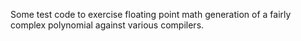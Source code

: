 Some test code to exercise floating point math generation
of a fairly complex polynomial against various compilers.



